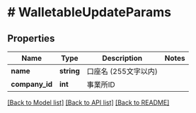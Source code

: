 # # WalletableUpdateParams

## Properties

Name | Type | Description | Notes
------------ | ------------- | ------------- | -------------
**name** | **string** | 口座名 (255文字以内) |
**company_id** | **int** | 事業所ID |

[[Back to Model list]](../../README.md#models) [[Back to API list]](../../README.md#endpoints) [[Back to README]](../../README.md)
